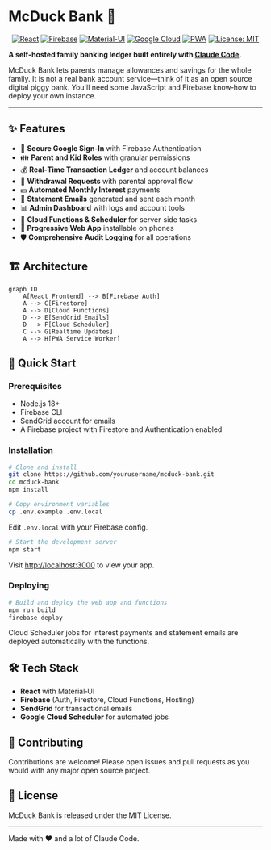 # McDuck Bank 🏦

<div align="center">

[![React](https://img.shields.io/badge/React-18.x-blue.svg)](https://reactjs.org/)
[![Firebase](https://img.shields.io/badge/Firebase-11.x-orange.svg)](https://firebase.google.com/)
[![Material-UI](https://img.shields.io/badge/MUI-5.x-blue.svg)](https://mui.com/)
[![Google Cloud](https://img.shields.io/badge/Google%20Cloud-Platform-4285F4.svg)](https://cloud.google.com/)
[![PWA](https://img.shields.io/badge/PWA-Ready-purple.svg)](https://web.dev/progressive-web-apps/)
[![License: MIT](https://img.shields.io/badge/License-MIT-green.svg)](LICENSE)

</div>

**A self‑hosted family banking ledger built entirely with [Claude Code](https://claude.ai/code).**

McDuck Bank lets parents manage allowances and savings for the whole family. It is not a real bank account service—think of it as an open source digital piggy bank. You'll need some JavaScript and Firebase know‑how to deploy your own instance.

---

## ✨ Features

- 🔐 **Secure Google Sign‑In** with Firebase Authentication
- 👪 **Parent and Kid Roles** with granular permissions
- 💰 **Real‑Time Transaction Ledger** and account balances
- 📝 **Withdrawal Requests** with parental approval flow
- 💵 **Automated Monthly Interest** payments
- 📧 **Statement Emails** generated and sent each month
- 📊 **Admin Dashboard** with logs and account tools
- 🔄 **Cloud Functions & Scheduler** for server‑side tasks
- 📱 **Progressive Web App** installable on phones
- 🛡️ **Comprehensive Audit Logging** for all operations

## 🏗️ Architecture

```mermaid
graph TD
    A[React Frontend] --> B[Firebase Auth]
    A --> C[Firestore]
    A --> D[Cloud Functions]
    D --> E[SendGrid Emails]
    D --> F[Cloud Scheduler]
    C --> G[Realtime Updates]
    A --> H[PWA Service Worker]
```

## 🚀 Quick Start

### Prerequisites

- Node.js 18+
- Firebase CLI
- SendGrid account for emails
- A Firebase project with Firestore and Authentication enabled

### Installation

```bash
# Clone and install
git clone https://github.com/yourusername/mcduck-bank.git
cd mcduck-bank
npm install

# Copy environment variables
cp .env.example .env.local
```
Edit `.env.local` with your Firebase config.

```bash
# Start the development server
npm start
```
Visit [http://localhost:3000](http://localhost:3000) to view your app.

### Deploying

```bash
# Build and deploy the web app and functions
npm run build
firebase deploy
```

Cloud Scheduler jobs for interest payments and statement emails are deployed automatically with the functions.

## 🛠️ Tech Stack

- **React** with Material‑UI
- **Firebase** (Auth, Firestore, Cloud Functions, Hosting)
- **SendGrid** for transactional emails
- **Google Cloud Scheduler** for automated jobs

## 🤝 Contributing

Contributions are welcome! Please open issues and pull requests as you would with any major open source project.

## 📜 License

McDuck Bank is released under the MIT License.

---

Made with ❤️ and a lot of Claude Code.
